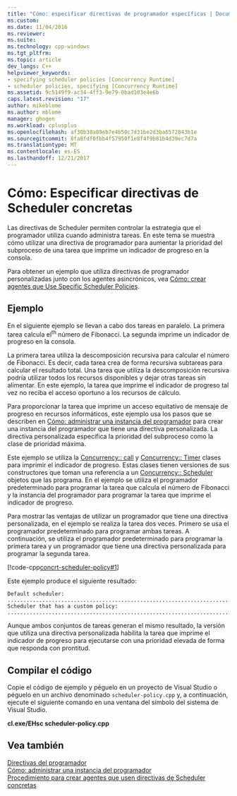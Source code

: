 ```yaml
---
title: "Cómo: especificar directivas de programador específicas | Documentos de Microsoft"
ms.custom: 
ms.date: 11/04/2016
ms.reviewer: 
ms.suite: 
ms.technology: cpp-windows
ms.tgt_pltfrm: 
ms.topic: article
dev_langs: C++
helpviewer_keywords:
- specifying scheduler policies [Concurrency Runtime]
- scheduler policies, specifying [Concurrency Runtime]
ms.assetid: 9c5149f9-ac34-4ff3-9e79-0bad103e4e6b
caps.latest.revision: "17"
author: mikeblome
ms.author: mblome
manager: ghogen
ms.workload: cplusplus
ms.openlocfilehash: af30b38a89eb7e4b50c7d31be2d3ba6572843b1e
ms.sourcegitcommit: 8fa8fdf0fbb4f57950f1e8f4f9b81b4d39ec7d7a
ms.translationtype: MT
ms.contentlocale: es-ES
ms.lasthandoff: 12/21/2017
---
```

# <a name="how-to-specify-specific-scheduler-policies"></a>Cómo: Especificar directivas de Scheduler concretas
Las directivas de Scheduler permiten controlar la estrategia que el programador utiliza cuando administra tareas. En este tema se muestra cómo utilizar una directiva de programador para aumentar la prioridad del subproceso de una tarea que imprime un indicador de progreso en la consola.  
  
 Para obtener un ejemplo que utiliza directivas de programador personalizadas junto con los agentes asincrónicos, vea [Cómo: crear agentes que Use Specific Scheduler Policies](../../parallel/concrt/how-to-create-agents-that-use-specific-scheduler-policies.md).  
  
## <a name="example"></a>Ejemplo  
 En el siguiente ejemplo se llevan a cabo dos tareas en paralelo. La primera tarea calcula el<sup>th</sup> número de Fibonacci. La segunda imprime un indicador de progreso en la consola.  
  
 La primera tarea utiliza la descomposición recursiva para calcular el número de Fibonacci. Es decir, cada tarea crea de forma recursiva subtareas para calcular el resultado total. Una tarea que utiliza la descomposición recursiva podría utilizar todos los recursos disponibles y dejar otras tareas sin alimentar. En este ejemplo, la tarea que imprime el indicador de progreso tal vez no reciba el acceso oportuno a los recursos de cálculo.  
  
 Para proporcionar la tarea que imprime un acceso equitativo de mensaje de progreso en recursos informáticos, este ejemplo usa los pasos que se describen en [Cómo: administrar una instancia del programador](../../parallel/concrt/how-to-manage-a-scheduler-instance.md) para crear una instancia del programador que tiene una directiva personalizada. La directiva personalizada especifica la prioridad del subproceso como la clase de prioridad máxima.  
  
 Este ejemplo se utiliza la [Concurrency:: call](../../parallel/concrt/reference/call-class.md) y [Concurrency:: Timer](../../parallel/concrt/reference/timer-class.md) clases para imprimir el indicador de progreso. Estas clases tienen versiones de sus constructores que toman una referencia a un [Concurrency:: Scheduler](../../parallel/concrt/reference/scheduler-class.md) objetos que las programa. En el ejemplo se utiliza el programador predeterminado para programar la tarea que calcula el número de Fibonacci y la instancia del programador para programar la tarea que imprime el indicador de progreso.  
  
 Para mostrar las ventajas de utilizar un programador que tiene una directiva personalizada, en el ejemplo se realiza la tarea dos veces. Primero se usa el programador predeterminado para programar ambas tareas. A continuación, se utiliza el programador predeterminado para programar la primera tarea y un programador que tiene una directiva personalizada para programar la segunda tarea.  
  
 [!code-cpp[concrt-scheduler-policy#1](../../parallel/concrt/codesnippet/cpp/how-to-specify-specific-scheduler-policies_1.cpp)]  
  
 Este ejemplo produce el siguiente resultado:  
  
```Output  
Default scheduler:  
...........................................................................done  
Scheduler that has a custom policy:  
...........................................................................done  
```  
  
 Aunque ambos conjuntos de tareas generan el mismo resultado, la versión que utiliza una directiva personalizada habilita la tarea que imprime el indicador de progreso para ejecutarse con una prioridad elevada de forma que responda con prontitud.  
  
## <a name="compiling-the-code"></a>Compilar el código  
 Copie el código de ejemplo y péguelo en un proyecto de Visual Studio o péguelo en un archivo denominado `scheduler-policy.cpp` y, a continuación, ejecute el siguiente comando en una ventana del símbolo del sistema de Visual Studio.  
  
 **cl.exe/EHsc scheduler-policy.cpp**  
  
## <a name="see-also"></a>Vea también  
 [Directivas del programador](../../parallel/concrt/scheduler-policies.md)   
 [Cómo: administrar una instancia del programador](../../parallel/concrt/how-to-manage-a-scheduler-instance.md)   
 [Procedimiento para crear agentes que usen directivas de Scheduler concretas](../../parallel/concrt/how-to-create-agents-that-use-specific-scheduler-policies.md)

